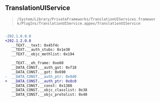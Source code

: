 ## TranslationUIService

> `/System/Library/PrivateFrameworks/TranslationUIServices.framework/PlugIns/TranslationUIService.appex/TranslationUIService`

```diff

-292.1.0.0.0
+292.1.2.0.0
   __TEXT.__text: 0x45f4c
   __TEXT.__auth_stubs: 0x1e30
   __TEXT.__objc_methlist: 0x194

   __TEXT.__eh_frame: 0xe60
   __DATA_CONST.__auth_got: 0xf18
   __DATA_CONST.__got: 0x690
-  __DATA_CONST.__auth_ptr: 0x8d0
+  __DATA_CONST.__auth_ptr: 0x8c0
   __DATA_CONST.__const: 0x1388
   __DATA_CONST.__objc_classlist: 0x38
   __DATA_CONST.__objc_protolist: 0x40

```
